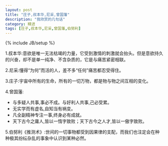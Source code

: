 ```yaml
---
layout: post
title: "庄子,叔本华,尼采,曾国藩"
description: "我欣赏的几句话"
category: 精进 
tags: [庄子,叔本华,尼采,曾国藩,伯努利]
---
```

{% include JB/setup %}


1.叔本华:意欲是唯一无法枯竭的力量，它受到激情的刺激就会抬头。但是意欲持久的兴奋，却不是单一纯净、不含杂质的，它是与痛苦紧密相联。

2.尼采:懂得“为何”而活的人，差不多“任何”痛苦都忍受得住。

3.庄子:宇宙中所有的生命，所有的一切万物，都是物与物之间互相的变化。

4.曾国藩:

 * 与多疑人共事,事必不成。与好利人共事,己必受累。
 * 无实学而有虚名,自知当有祸变。
 * 凡全副精神专注一事,终身必有成就。
 * 天下古今之庸人,皆以一惰字致败；天下古今之人才,皆以一傲字致败。

5.伯努利《推测术》:世间的一切事物都受到因果律的支配，而我们也注定会在种种极其纷纭杂乱的事象中认识到某种必然。